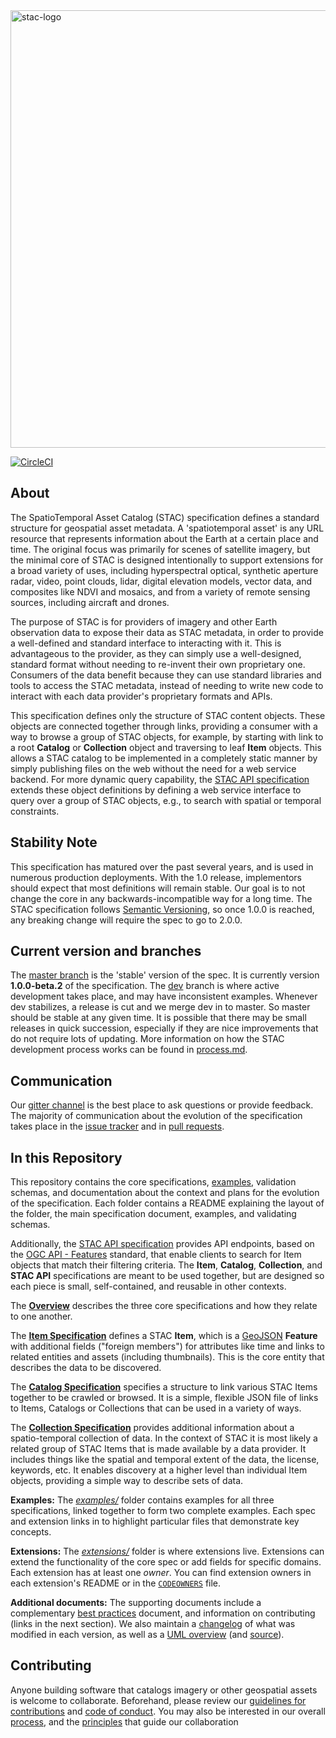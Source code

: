 <img src="https://github.com/radiantearth/stac-site/raw/master/images/logo/stac-030-long.png" alt="stac-logo" width="700"/>

[![CircleCI](https://circleci.com/gh/radiantearth/stac-spec.svg?style=svg)](https://circleci.com/gh/radiantearth/stac-spec)

## About

The SpatioTemporal Asset Catalog (STAC) specification defines a standard structure for geospatial asset metadata. 
A 'spatiotemporal asset' is any URL resource that represents information about the Earth at a certain place and 
time. The original focus was primarily for scenes of satellite imagery, but 
the minimal core of STAC is designed intentionally to support extensions for a broad variety of uses, including hyperspectral optical, synthetic aperture radar, video, point clouds, lidar, digital elevation models, vector data, and composites like NDVI and mosaics, and from a variety of remote sensing sources, including aircraft and drones.  

The purpose of STAC is for providers of imagery and other Earth observation data to expose their data as STAC metadata, in order to provide a well-defined and standard interface to interacting with it.  This is advantageous to the provider, as they can simply use a well-designed, standard format without needing to re-invent their own proprietary one. Consumers of the data benefit because they can use standard libraries and tools to access the STAC metadata, instead of needing to write new code to interact with each data provider's proprietary formats and APIs. 

This specification defines only the structure of STAC content objects. These objects are connected together through
links, providing a consumer with a way to browse a group of STAC objects, for example, by starting with link to
a root **Catalog** or **Collection** object and traversing to leaf **Item** objects. This allows a STAC catalog to be implemented in a completely static manner by simply publishing files on the web without the need for a web service backend.  For more dynamic query capability, the [STAC API specification](https://github.com/radiantearth/stac-api-spec/) extends these object definitions by defining a web service interface to query over a group of STAC objects, e.g., to search with spatial or temporal constraints.


## Stability Note

This specification has matured over the past several years, and is used in numerous production deployments. 
With the 1.0 release, implementors should expect that most definitions will remain stable. Our goal
is to not change the core in any backwards-incompatible way for a long time. The STAC specification follows [Semantic Versioning](https://semver.org/), so once 1.0.0 is reached, any breaking change will require the spec to go to 2.0.0. 


## Current version and branches

The [master branch](https://github.com/radiantearth/stac-spec/tree/master) is the 'stable' version of the spec. It is currently version 
**1.0.0-beta.2** of the specification. The 
[dev](https://github.com/radiantearth/stac-spec/tree/dev) branch is where active development takes place, and may have inconsistent examples. 
Whenever dev stabilizes, a release is cut and we merge dev in to master. So master should be stable at any given time.
It is possible that there may be small releases in quick succession, especially if they are nice improvements that do 
not require lots of updating. More information on how the STAC development process works can be found in 
[process.md](process.md).

## Communication

Our [gitter channel](https://gitter.im/SpatioTemporal-Asset-Catalog/Lobby) is the best place to ask questions or provide feedback. The majority of communication about the evolution of 
the specification takes place in the [issue tracker](https://github.com/radiantearth/stac-spec/issues) and in 
[pull requests](https://github.com/radiantearth/stac-spec/pulls).

## In this Repository

This repository contains the core specifications, [examples](examples/), validation schemas, and documentation about the context and plans for the evolution of the specification. Each folder contains a
README explaining the layout of the folder, the main specification document, examples, and validating schemas. 

Additionally, the [STAC API specification](https://github.com/radiantearth/stac-api-spec/) provides API endpoints, based on the [OGC API - Features](http://docs.opengeospatial.org/is/17-069r3/17-069r3.html) standard,
that enable clients to search for Item objects that match their filtering criteria. The **Item**, **Catalog**, **Collection**, and **STAC API** specifications are meant to be used 
together, but are designed so each piece is small, self-contained, and reusable in other contexts.

The **[Overview](overview.md)** describes the three core specifications and how they relate to one another.

The **[Item Specification](item-spec/)** defines a STAC **Item**, which is a [GeoJSON](http://geojson.org) **Feature**
with additional fields ("foreign members") for attributes like time and links to related entities and assets 
(including thumbnails). This is the core entity that describes the data to be discovered.

The **[Catalog Specification](catalog-spec/)** specifies a structure to link various STAC Items together to be crawled or browsed. It is a
simple, flexible JSON file of links to Items, Catalogs or Collections that can be used in a variety of ways.

The **[Collection Specification](collection-spec/)** provides additional information about a spatio-temporal collection of data.
In the context of STAC it is most likely a related group of STAC Items that is made available by a data provider.
It includes things like the spatial and temporal extent of the data, the license, keywords, etc.
It enables discovery at a higher level than individual Item objects, providing a simple way to describe sets of data.

**Examples:** The *[examples/](examples)* folder contains examples for all three specifications, linked together to form two 
complete examples. Each spec and extension links in to highlight particular files that demonstrate key concepts.

**Extensions:** The *[extensions/](extensions/)* folder is where extensions live. Extensions can extend the 
functionality of the core spec or add fields for specific domains. Each extension has at least one *owner*. You can find extension owners in each extension's README or in the [`CODEOWNERS`](.github/CODEOWNERS) file.

**Additional documents:** The supporting documents include a complementary [best practices](best-practices.md) 
document, and information on contributing (links in the next section). We also maintain a [changelog](CHANGELOG.md) of
what was modified in each version, as well as a [UML overview](STAC-UML.pdf) (and [source](STAC-UML.drawio)). 

## Contributing

Anyone building software that catalogs imagery or other geospatial assets is welcome to collaborate.
Beforehand, please review our [guidelines for contributions](CONTRIBUTING.md) and [code of conduct](CODE_OF_CONDUCT.md). 
You may also be interested in our overall [process](process.md), and the [principles](principles.md) that guide our 
collaboration
